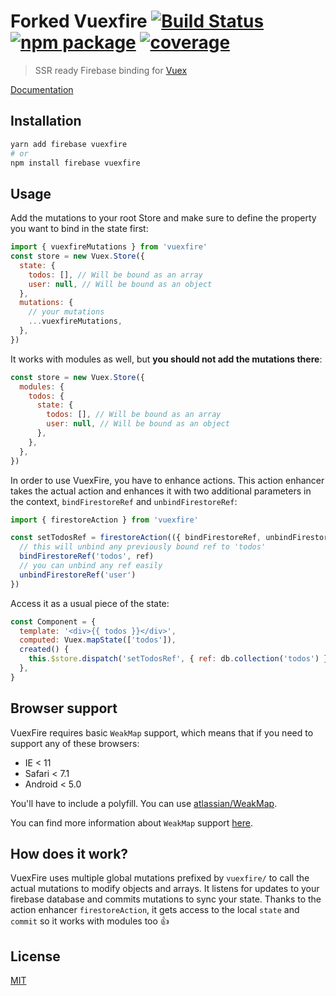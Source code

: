 # Forked Vuexfire [![Build Status](https://badgen.net/circleci/github/vuejs/vuefire)](https://circleci.com/gh/vuejs/vuefire) [![npm package](https://badgen.net/npm/v/vuexfire)](https://www.npmjs.com/package/vuexfire) [![coverage](https://badgen.net/codecov/c/github/vuejs/vuefire)](https://codecov.io/github/vuejs/vuefire)

> SSR ready Firebase binding for [Vuex](https://github.com/vuejs/vuex)

[Documentation](https://vuefire.vuejs.org/vuexfire)

## Installation

```bash
yarn add firebase vuexfire
# or
npm install firebase vuexfire
```

## Usage

Add the mutations to your root Store and make sure to define the property you
want to bind in the state first:

```js
import { vuexfireMutations } from 'vuexfire'
const store = new Vuex.Store({
  state: {
    todos: [], // Will be bound as an array
    user: null, // Will be bound as an object
  },
  mutations: {
    // your mutations
    ...vuexfireMutations,
  },
})
```

It works with modules as well, but **you should not add the mutations there**:

```js
const store = new Vuex.Store({
  modules: {
    todos: {
      state: {
        todos: [], // Will be bound as an array
        user: null, // Will be bound as an object
      },
    },
  },
})
```

In order to use VuexFire, you have to enhance actions. This action enhancer
takes the actual action and enhances it with two additional parameters in the
context, `bindFirestoreRef` and `unbindFirestoreRef`:

```js
import { firestoreAction } from 'vuexfire'

const setTodosRef = firestoreAction(({ bindFirestoreRef, unbindFirestoreRef }, { ref }) => {
  // this will unbind any previously bound ref to 'todos'
  bindFirestoreRef('todos', ref)
  // you can unbind any ref easily
  unbindFirestoreRef('user')
})
```

Access it as a usual piece of the state:

```js
const Component = {
  template: '<div>{{ todos }}</div>',
  computed: Vuex.mapState(['todos']),
  created() {
    this.$store.dispatch('setTodosRef', { ref: db.collection('todos') })
  },
}
```

## Browser support

VuexFire requires basic `WeakMap` support, which means that if you need to
support any of these browsers:

- IE < 11
- Safari < 7.1
- Android < 5.0

You'll have to include a polyfill. You can
use [atlassian/WeakMap](https://github.com/atlassian/WeakMap).

You can find more information about `WeakMap`
support [here](http://kangax.github.io/compat-table/es6/#test-WeakMap).

## How does it work?

VuexFire uses multiple global mutations prefixed by `vuexfire/` to call the
actual mutations to modify objects and arrays. It listens for updates to your
firebase database and commits mutations to sync your state. Thanks to the action
enhancer `firestoreAction`, it gets access to the local `state` and `commit` so
it works with modules too :+1:

## License

[MIT](http://opensource.org/licenses/MIT)
